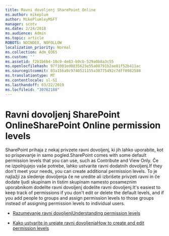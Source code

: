 ```yaml
---
title: Ravni dovoljenj SharePoint Online
ms.author: mikeplum
author: MikePlumleyMSFT
manager: scotv
ms.date: 2/24/2018
ms.audience: Admin
ms.topic: article
ROBOTS: NOINDEX, NOFOLLOW
localization_priority: Normal
ms.collection: Adm_O365
ms.custom: ''
ms.assetid: f2b1b6b4-10c9-4e83-b9cb-529a0b8a3c55
ms.openlocfilehash: 97f1001ed0835623e55a08791b2ae81f52b411ac
ms.sourcegitcommit: 03a156a9c9740521155a30775492c7dff0982588
ms.translationtype: MT
ms.contentlocale: sl-SI
ms.lasthandoff: 03/22/2019
ms.locfileid: "30762188"
---
```

# <a name="sharepoint-online-permission-levels"></a><span data-ttu-id="afdf1-102">Ravni dovoljenj SharePoint Online</span><span class="sxs-lookup"><span data-stu-id="afdf1-102">SharePoint Online permission levels</span></span>

<span data-ttu-id="afdf1-103">SharePoint prihaja z nekaj privzete ravni dovoljenj, ki jih lahko uporabite, kot so prispevanje in samo pogled.</span><span class="sxs-lookup"><span data-stu-id="afdf1-103">SharePoint comes with some default permission levels that you can use, such as Contribute and View Only.</span></span> <span data-ttu-id="afdf1-104">Če ne izpolnjujejo vaše potrebe, lahko ustvarite ravni dodatnih dovoljenj.</span><span class="sxs-lookup"><span data-stu-id="afdf1-104">If they don't meet your needs, you can create additional permission levels.</span></span> <span data-ttu-id="afdf1-105">To je najlažji za sledenje dovoljenja če ne uredite ali izbrišete privzeti ravni in če dodate ljudi skupinam in tistim skupinam namesto posameznim uporabnikom dodelite ravni dovoljenj dodelite ravni dovoljenj.</span><span class="sxs-lookup"><span data-stu-id="afdf1-105">It's easiest to keep track of permissions if you don't edit or delete the default levels, and if you add people to groups and assign permission levels to those groups instead of assigning permission levels to individual users.</span></span>
  
- [<span data-ttu-id="afdf1-106">Razumevanje ravni dovoljenj</span><span class="sxs-lookup"><span data-stu-id="afdf1-106">Understanding permission levels</span></span>](https://go.microsoft.com/fwlink/?linkid=867071)
    
- [<span data-ttu-id="afdf1-107">Kako ustvarite in urejate ravni dovoljenja</span><span class="sxs-lookup"><span data-stu-id="afdf1-107">How to create and edit permission levels</span></span>](https://go.microsoft.com/fwlink/?linkid=867072)
    


